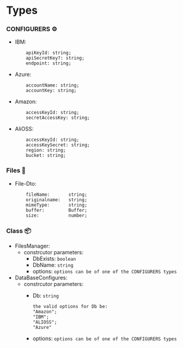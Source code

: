 # Types
### CONFIGURERS ⚙️
* IBM: 
    ```
        apiKeyId: string;
        apiSecretKey?: string; 
        endpoint: string;
    ```
* Azure:
    ```
        accountName: string;
        accountKey: string;
    ```
* Amazon:
    ```
        accessKeyId: string;
        secretAccessKey: string;
    ```
* AliOSS:
    ```
        accessKeyId: string;
        accessKeySecret: string;
        region: string;
        bucket: string;
    ```
### Files 📁
* File-Dto:
    ```
        fileName:       string;
        originalname:   string;
        mimeType:       string;
        buffer:         Buffer;
        size:           number;
    ```
### Class 📦
* FilesManager:
    * constrcutor parameters:
        * DbExists: ``boolean``
        * DbName:   ``string``
        * options:  ``options can be of one of the CONFIGURERS types``
* DataBaseConfigures:
    * constrcutor parameters:
        * Db: ``string``    

            ```
            the valid options for Db be:
            "Amazon";
            "IBM";
            "ALIOSS";
            "Azure"
            ```

        * options:  ``options can be of one of the CONFIGURERS types``